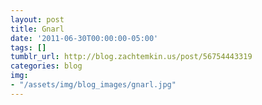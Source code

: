 ```yaml
---
layout: post
title: Gnarl
date: '2011-06-30T00:00:00-05:00'
tags: []
tumblr_url: http://blog.zachtemkin.us/post/56754443319
categories: blog
img:
- "/assets/img/blog_images/gnarl.jpg" 
---
```


